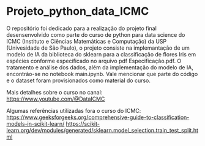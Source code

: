 # Projeto_python_data_ICMC
O repositório foi dedicado para a realização do projeto final desensenvolvido como parte do curso de python para data science do ICMC (Instituto e Ciências Matemáticas e Computação) da USP (Univesidade de São Paulo), o projeto consiste na implemantação de um modelo de IA da biblioteca do sklearn para a classificação de flores Iris em espécies conforme específicado no arquivo pdf Especificação.pdf.
O tratamento e análise dos dados, além da implementação do modelo de IA, encontrão-se no notebook main.ipynb.
Vale mencionar que parte do código e o dataset foram provisionados como material do curso.

Mais detalhes sobre o curso no canal: https://www.youtube.com/@DataICMC

Algumas referências utilizadas fora o curso do ICMC:
https://www.geeksforgeeks.org/comprehensive-guide-to-classification-models-in-scikit-learn/
https://scikit-learn.org/dev/modules/generated/sklearn.model_selection.train_test_split.html
